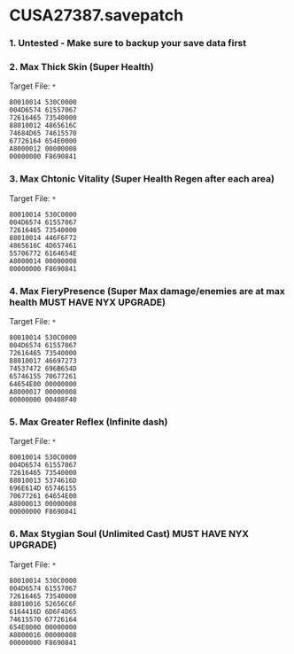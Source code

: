 # CUSA27387.savepatch

### 1. Untested - Make sure to backup your save data first
### 2. Max Thick Skin (Super Health)

Target File: `*`

```
80010014 530C0000
004D6574 61557067
72616465 73540000
88010012 4865616C
74684D65 74615570
67726164 654E0000
A8000012 00000008
00000000 F8690841
```

### 3. Max Chtonic Vitality (Super Health Regen after each area)

Target File: `*`

```
80010014 530C0000
004D6574 61557067
72616465 73540000
88010014 446F6F72
4865616C 4D657461
55706772 6164654E
A8000014 00000008
00000000 F8690841
```

### 4. Max FieryPresence (Super Max damage/enemies are at max health MUST HAVE NYX UPGRADE)

Target File: `*`

```
80010014 530C0000
004D6574 61557067
72616465 73540000
88010017 46697273
74537472 696B654D
65746155 70677261
64654E00 00000000
A8000017 00000008
00000000 00408F40
```

### 5. Max Greater Reflex (Infinite dash)

Target File: `*`

```
80010014 530C0000
004D6574 61557067
72616465 73540000
88010013 5374616D
696E614D 65746155
70677261 64654E00
A8000013 00000008
00000000 F8690841
```

### 6. Max Stygian Soul (Unlimited Cast) MUST HAVE NYX UPGRADE)

Target File: `*`

```
80010014 530C0000
004D6574 61557067
72616465 73540000
88010016 52656C6F
6164416D 6D6F4D65
74615570 67726164
654E0000 00000000
A8000016 00000008
00000000 F8690841
```

